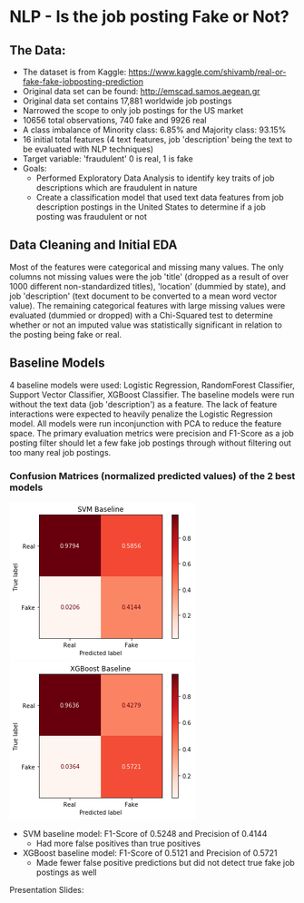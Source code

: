 # NLP - Is the job posting Fake or Not?
## The Data:
- The dataset is from Kaggle: https://www.kaggle.com/shivamb/real-or-fake-fake-jobposting-prediction
- Original data set can be found: http://emscad.samos.aegean.gr
- Original data set contains 17,881 worldwide job postings
- Narrowed the scope to only job postings for the US market
- 10656 total observations, 740 fake and 9926 real
- A class imbalance of Minority class: 6.85% and Majority class: 93.15%
- 16 initial total features (4 text features, job 'description' being the text to be evaluated with NLP techniques)
- Target variable: 'fraudulent' 0 is real, 1 is fake
- Goals:
  - Performed Exploratory Data Analysis to identify key traits of job descriptions which are fraudulent in nature
  - Create a classification model that used text data features from job description postings in the United States to determine if a job posting was fraudulent or not

## Data Cleaning and Initial EDA
Most of the features were categorical and missing many values.  The only columns not missing values were the job 'title' (dropped as a result of over 1000 different non-standardized titles), 'location' (dummied by state), and job 'description' (text document to be converted to a mean word vector value).  The remaining categorical features with large missing values were evaluated (dummied or dropped) with a Chi-Squared test to determine whether or not an imputed value was statistically significant in relation to the posting being fake or real.

## Baseline Models
4 baseline models were used: Logistic Regression, RandomForest Classifier, Support Vector Classifier, XGBoost Classifier.  The baseline models were run without the text data (job 'description') as a feature.  The lack of feature interactions were expected to heavily penalize the Logistic Regression model.  All models were run inconjunction with PCA to reduce the feature space.  The primary evaluation metrics were precision and F1-Score as a job posting filter should let a few fake job postings through without filtering out too many real job postings.

### Confusion Matrices (normalized predicted values) of the 2 best models
![CM of Baseline SVM (Baseline SVM)](Images/svm_b.png) ![CM of Baseline XGB (Baseline XGB)](Images/xgb_b.png)

- SVM baseline model: F1-Score of 0.5248 and Precision of 0.4144
  - Had more false positives than true positives
- XGBoost baseline model: F1-Score of 0.5121 and Precision of 0.5721
  - Made fewer false positive predictions but did not detect true fake job postings as well

Presentation Slides: 




